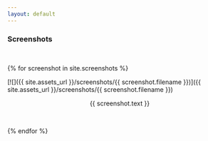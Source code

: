 ```yaml
---
layout: default
---
```

### Screenshots

&nbsp;

{% for screenshot in site.screenshots %}

[![]({{ site.assets_url }}/screenshots/{{ screenshot.filename }})]({{ site.assets_url }}/screenshots/{{ screenshot.filename }})
<p style="text-align: center">
{{ screenshot.text }}
</p>
&nbsp;

{% endfor %}
